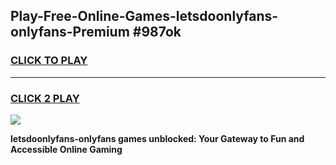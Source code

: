 
## Play-Free-Online-Games-letsdoonlyfans-onlyfans-Premium #987ok
<h3>
<a href="https://premium.freeplayer.one?title=letsdoonlyfans-onlyfans&ref=8M">CLICK TO PLAY</a></h3>
<hr>

<h3>
<a href="https://premium.freeplayer.one?title=letsdoonlyfans-onlyfans&ref=8M">CLICK 2 PLAY</a>
  
</h3>

<a href="https://premium.freeplayer.one?title=letsdoonlyfans-onlyfans&ref=8M"><img src="https://clearcache.store/games.png"></a>


**letsdoonlyfans-onlyfans games unblocked: Your Gateway to Fun and Accessible Online Gaming**
